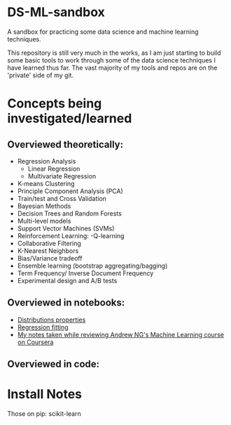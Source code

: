 DS-ML-sandbox
=============
A sandbox for practicing some data science and machine learning techniques.

This repository is still very much in the works, as I am just starting to build some basic tools to work through some of the data science techniques I have learned thus far.  The vast majority of my tools and repos are on the 'private' side of my git.



Concepts being investigated/learned
===================================   
   
## Overviewed theoretically:

- Regression Analysis
    - Linear Regression 
    - Multivariate Regression
- K-means Clustering
- Principle Component Analysis (PCA)
- Train/test and Cross Validation
- Bayesian Methods
- Decision Trees and Random Forests
- Multi-level models
- Support Vector Machines (SVMs)
- Reinforcement Learning:
    -Q-learning
- Collaborative Filtering
- K-Nearest Neighbors
- Bias/Variance tradeoff
- Ensemble learning (bootstrap aggregating/bagging)
- Term Frequency/ Inverse Document Frequency
- Experimental design and A/B tests
    
## Overviewed in notebooks:
    
- [Distributions properties](http://github.com/kylemede/DS-ML-sandbox/blob/master/notebooks/DistributionMetrics.ipynb)
- [Regression fitting](http://github.com/kylemede/DS-ML-sandbox/blob/master/notebooks/regression.ipynb)
- [My notes taken while reviewing Andrew NG's Machine Learning course on Coursera](http://github.com/kylemede/DS-ML-sandbox/blob/master/notebooks/MachineLearning_NG_CourseNotes.ipynb)
    
    


## Overviewed in code:






Install Notes
==============
Those on pip:
 scikit-learn
 


 
